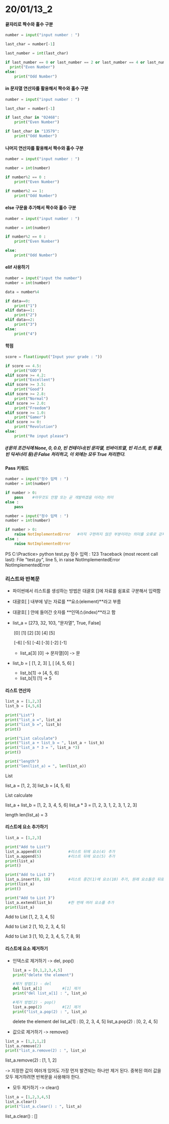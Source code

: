 # 20/01/13_2



#### 끝자리로 짝수와 홀수 구분

```python
number = input("input number : ")

last_char = number[-1]

last_number = int(last_char)

if last_number == 0 or last_number == 2 or last_number == 4 or last_number == 6 or last_number == 8:
  print("Even Number")
else:
	print("Odd Number")
```



#### in 문자열 연산자를 활용해서 짝수와 홀수 구분

```python
number = input("input number : ")

last_char = number[-1]

if last_char in "02468":
    print("Even Number")

if last_char in "13579":
    print("Odd Number")
```



#### 나머지 연산자를 활용해서 짝수와 홀수 구분

``` python
number = input("input number : ")

number = int(number)

if number%2 == 0 :
    print("Even Number")

if number%2 == 1:
    print("Odd Number")
```

#### else 구문을 추가해서 짝수와 홀수 구분

```python
number = input("input number : ")

number = int(number)

if number%2 == 0 :
    print("Even Number")

else:
    print("Odd Number")
```



#### elif 사용하기

```python
number = input("input the number")
number = int(number)

data = number%4

if data==0:
    print("1")
elif data==1:
    print("2")
elif data==2:
    print("3")
else:
    print("4")
```



#### 학점

```python
score = float(input("Input your grade : "))

if score == 4.5:
    print("GOD")
elif score >= 4.2:
    print("Excellent")
elif score >= 3.5:
    print("Good")
elif score >= 2.8:
    print("Normal")
elif score >= 2.0:
    print("Freedom")
elif score >= 1.0:
    print("Gamer")
elif score >= 0:
    print("Revolution")
else:
    print("Re input please")
```



##### if문의 조건식에 None, 0, 0.0, 빈 컨테이너(빈 문자열, 빈바이트열, 빈 리스트, 빈 튜플, 빈 딕셔너리 등)은 False 처리하고, 이 외에는 모두 True 처리한다.



#### Pass 키워드

```python
number = input("정수 입력 : ")
number = int(number)

if number > 0:
	pass	#아무것도 안함 또는 곧 개발하겠음 이라는 의미
else :
    pass
```



```python
number = input("정수 입력 : ")
number = int(number)

if number > 0:
	raise NotImplementedError	#아직 구현하지 않은 부분이라는 의미를 오류로 강제 발생시킴
else :
    raise NotImplementedError
```

PS C:\Practice> python test.py
정수 입력 : 123
Traceback (most recent call last):
  File "test.py", line 5, in <module>
    raise NotImplementedError
NotImplementedError



### 리스트와 반복문

- 파이썬에서 리스트를 생성하는 방법은 대괄호 []에 자료를 쉼표로 구분해서 입력함

- 대괄호[ ] 내부에 넣는 자료를 **요소(element)**라고 부름

- 대괄호[ ] 안에 들어간 숫자를 **인덱스(index)**라고 함

- list_a = [273, 32, 103, "문자열", True, False]

  ​				[0]  [1]   [2] 		[3]		[4]		[5]

  ​			  [-6] [-5]  [-4]		[-3]		[-2]	[-1]
  - list_a[3] [0]   ->   문자열[0]   ->   문

- list_b = [ [1, 2, 3] ], [ [4, 5, 6] ]

  - list_b[1]   ->   [4, 5, 6]
  - list_b[1] [1]   ->   5



#### 리스트 연산자

```python
list_a = [1,2,3]
list_b = [4,5,6]

print("List")
print("list_a =", list_a)
print("list_b =", list_b)
print()

print("List calculate")
print("list_a + list_b = ", list_a + list_b)
print("list_a * 3 = ", list_a *3)
print()

print("length")
print("len(list_a) = ", len(list_a))
```

List

list_a = [1, 2, 3]
list_b = [4, 5, 6]

List calculate

list_a + list_b =  [1, 2, 3, 4, 5, 6]
list_a * 3 =  [1, 2, 3, 1, 2, 3, 1, 2, 3]

length
len(list_a) =  3



#### 리스트에 요소 추가하기

````python
list_a = [1,2,3]

print("Add to List")
list_a.append(4)			#리스트 뒤에 요소(4) 추가
list_a.append(5)			#리스트 뒤에 요소(5) 추가
print(list_a)
print()

print("Add to List 2")
list_a.insert(0, 10)		#리스트 중간(1)에 요소(10) 추가, 원래 요소들은 뒤로 밀림
print(list_a)
print()

print("Add to List 3")
list_a.extend(list_b)		#한 번에 여러 요소를 추가
print(list_a)
````

Add to List
[1, 2, 3, 4, 5]

Add to List 2
[1, 10, 2, 3, 4, 5]

Add to List 3
[1, 10, 2, 3, 4, 5, 7, 8, 9]

 

#### 리스트에 요소 제거하기

- 인덱스로 제거하기 -> del, pop()

  ```python
  list_a = [0,1,2,3,4,5]
  print("delete the element")
  
  #제거 방법(1) - del
  del list_a[1]			#[1] 제거
  print("del list_a[1] : ", list_a)
  
  #제거 방법(2) - pop()
  list_a.pop(2)			#[2] 제거
  print("list_a.pop(2) : ", list_a)
  ```

  delete the element
  del list_a[1] :  [0, 2, 3, 4, 5]
  list_a.pop(2) :  [0, 2, 4, 5]

  

- 값으로 제거하기 -> remove()

```python
list_a = [1,2,1,2]
list_a.remove(2)
print("list_a.remove(2) : ", list_a)
```

list_a.remove(2) :  [1, 1, 2]

-> 지정한 값이 여러개 있어도 가장 먼저 발견되는 하나만 제거 된다. 중복된 여러 값을 모두 제거하려면 반복문을 사용해야 한다.



- 모두 제거하기 -> clear()

``` python
list_a = [1,2,3,4,5]
list_a.clear()
print("list_a.clear() : ", list_a)
```

list_a.clear() :  []











